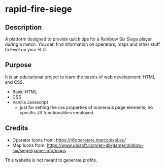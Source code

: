 # rapid-fire-siege

## Description

A platform designed to provide quick tips for a Rainbow Six Siege player during a match. You can find information on operators, maps and other stuff to level up your ELO.

## Purpose

It is an educational project to learn the basics of web development: HTML and CSS.
- Basic HTML
- CSS
- Vanilla Javascript
    - just for setting the css properties of numerous page elements; no specific JS functionalities employed

## Credits
- Operator Icons from: https://r6operators.marcopixel.eu/
- Map Icons from: https://www.ubisoft.com/en-gb/game/rainbow-six/siege/game-info/maps

This website is not meant to generate profits.